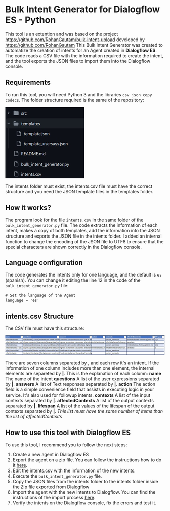 # Bulk Intent Generator for Dialogflow ES - Python
This tool is an extention and was based on the project https://github.com/RohanGautam/bulk-intent-upload developed by https://github.com/RohanGautam
This Bulk Intent Generator was created to automatize the creation of intents for an Agent created in **Dialogflow ES**. The code reads a CSV file with the information required to create the intent, and the tool exports the JSON files to import them into the Dialogflow console.
## Requirements
To run this tool, you will need Python 3 and the libraries `csv json copy codecs`. 
The folder structure required is the same of the repository:

![Folder structure](src/folders.jpg)

The intents folder must exist, the intents.csv file must have the correct structure and you need the JSON template files in the templates folder.

## How it works?
The program look for the file `intents.csv` in the same folder of the `bulk_intent_generator.py` file.
The code extracts the information of each intent, makes a copy of both templates, add the information into the JSON structure and exports the JSON file in the intents folder. I added an internal function to change the encoding of the JSON file to UTF8 to ensure that the special characters are shown correctly in the Dialogflow console.

## Language configuration
The code generates the intents only for one language, and the default is `es` (spanish). You can change it editing the line 12 in the code of the `bulk_intent_generator.py` file:

```
# Set the language of the Agent
language = 'es'
```

## intents.csv Structure
The CSV file must have this structure:

![SCV structure](src/csv.jpg)

There are seven columns separated by **,** and each row it's an intent. If the information of one column includes more than one element, the internal elements are separeted by **|**.
This is the explanation of each column:
**name** The name of the intent
**questions** A list of the user expressions separated by **|**.
**answers** A list of Text responses separated by **|**.
**action** The action field is a simple convenience field that assists in executing logic in your service. It's also used for followup intents.
**contexts** A list of the input contexts separated by **|**.
**affectedContexts** A list of the output contexts separated by **|**.
**lifespan** A list of the values of the lifespan of the output contexts separated by **|**. *This list must have the same number of items than the list of affectedContexts*

## How to use this tool with Dialogflow ES
To use this tool, I recommend you to follow the next steps:
1. Create a new agent in Dialogflow ES
2. Export the agent on a zip file. You can follow the instructions how to do it [here](https://cloud.google.com/dialogflow/es/docs/agents-settings?hl=es-419#ml).
3. Edit the intents.csv with the information of the new intents.
4. Execute the `bulk_intent_generator.py` file.
5. Copy the JSON files from the intents folder to the intents folder inside the Zip file exported from Dialogflow
6. Import the agent with the new intents to Dialogflow. You can find the instructions of the import process [here](https://cloud.google.com/dialogflow/es/docs/agents-settings?hl=es-419#ml).
7. Verify the intents on the Dialogflow console, fix the errors and test it.

